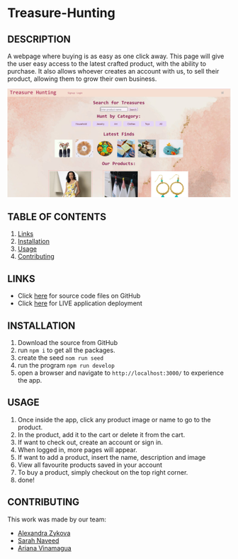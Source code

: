 # Treasure-Hunting
## DESCRIPTION

A webpage where buying is as easy as one click away. This page will give the user easy access to the latest crafted product, with the ability to purchase. It also allows whoever creates an account with us, to sell their product, allowing them to grow their own business.

![Webpage](./client/public/images/page.png)

## TABLE OF CONTENTS

1. [Links](#links)
2. [Installation](#installation)
3. [Usage](#usage)
4. [Contributing](#contributing)

## LINKS

- Click [here](https://github.com/alexandrazykova/Treasure-hunting) for source code files on GitHub
- Click [here](https://fathomless-scrubland-54521-6c1ae888d125.herokuapp.com/) for LIVE application deployment

## INSTALLATION

1. Download the source from GitHub
2. run `npm i` to get all the packages.
3. create the seed `nom run seed`
4. run the program `npm run develop`
7. open a browser and navigate to `http://localhost:3000/` to experience the app.

## USAGE

1. Once inside the app, click any product image or name to go to the product.
2. In the product, add it to the cart or delete it from the cart.
3. If want to check out, create an account or sign in.
4. When logged in, more pages will appear.
5. If want to add a product, insert the name, description and image
6. View all favourite products saved in your account
7. To buy a product, simply checkout on the top right corner.
8. done!

## CONTRIBUTING
This work was made by our team:
- [Alexandra Zykova](https://github.com/alexandrazykova)
- [Sarah Naveed](https://github.com/SarahNk1-Maker)
- [Ariana Vinamagua](https://github.com/ari07-ari)
